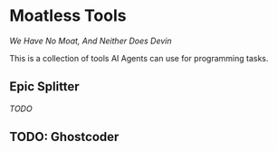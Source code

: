 # Moatless Tools
*We Have No Moat, And Neither Does Devin*

This is a collection of tools AI Agents can use for programming tasks.

## Epic Splitter
_TODO_

## TODO: Ghostcoder

